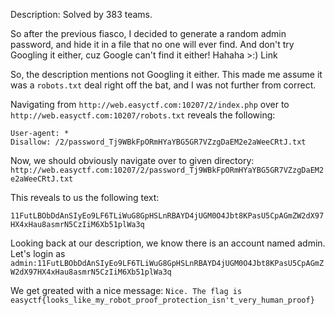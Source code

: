 Description: Solved by 383 teams.

So after the previous fiasco, I decided to generate a random admin password, and hide it in a file that no one will ever find. And don't try Googling it either, cuz Google can't find it either! Hahaha >:) Link

So, the description mentions not Googling it either. This made me assume it was a `robots.txt` deal right off the bat, and I was not further from correct.

Navigating from `http://web.easyctf.com:10207/2/index.php` over to `http://web.easyctf.com:10207/robots.txt` reveals the following:

```
User-agent: *
Disallow: /2/password_Tj9WBkFpORmHYaYBG5GR7VZzgDaEM2e2aWeeCRtJ.txt
```

Now, we should obviously navigate over to given directory: `http://web.easyctf.com:10207/2/password_Tj9WBkFpORmHYaYBG5GR7VZzgDaEM2e2aWeeCRtJ.txt`

This reveals to us the following text:

`11FutLBObDdAnSIyEo9LF6TLiWuG8GpHSLnRBAYD4jUGM0O4Jbt8KPasU5CpAGmZW2dX97HX4xHau8asmrN5CzIiM6Xb51plWa3q`

Looking back at our description, we know there is an account named admin. Let's login as `admin:11FutLBObDdAnSIyEo9LF6TLiWuG8GpHSLnRBAYD4jUGM0O4Jbt8KPasU5CpAGmZW2dX97HX4xHau8asmrN5CzIiM6Xb51plWa3q`

We get greated with a nice message: `Nice. The flag is easyctf{looks_like_my_robot_proof_protection_isn't_very_human_proof}`
